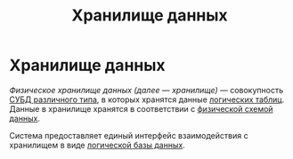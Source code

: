 ﻿---
layout: default
title: Хранилище данных
nav_order: 7
parent: Основные понятия
grand_parent: Обзор понятий, компонентов и связей
has_children: false
has_toc: false
---

# Хранилище данных

_Физическое хранилище данных (далее — хранилище)_ — совокупность 
[СУБД различного типа](../../../Введение/Поддерживаемые_СУБД_хранилища/Поддерживаемые_СУБД_хранилища.md), 
в которых хранятся данные [логических таблиц](../Логическая_таблица/Логическая_таблица.md). Данные в хранилище 
хранятся в соответствии с [физической схемой данных](../Физическая_схема_данных/Физическая_схема_данных.md).

Система предоставляет единый интерфейс взаимодействия с хранилищем в виде [логической базы данных](../Логическая_база_данных/Логическая_база_данных.md).